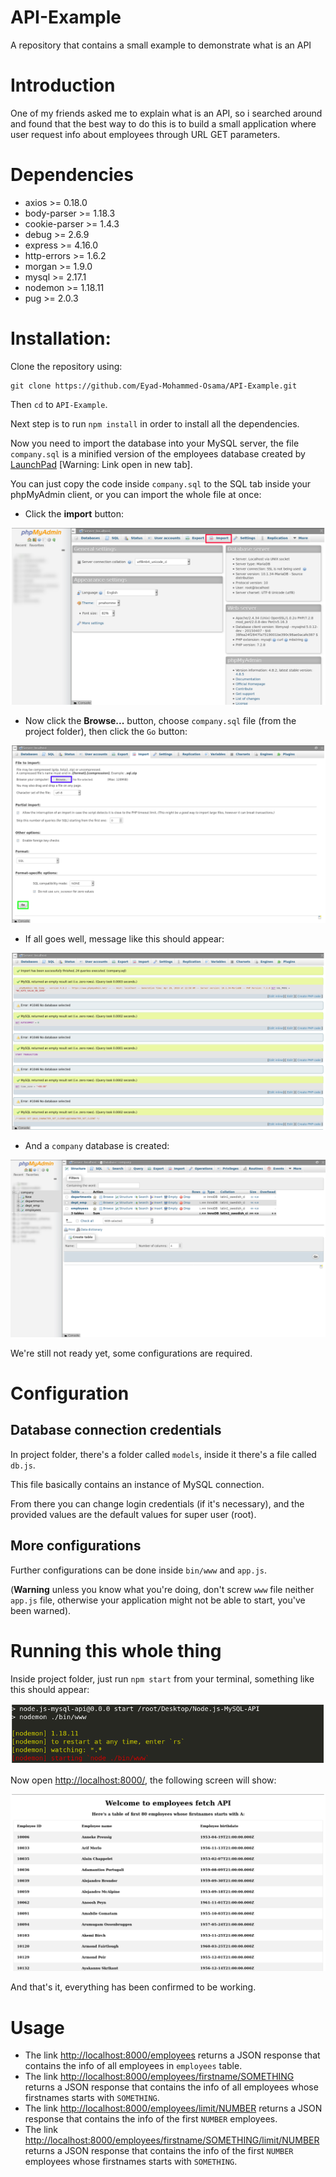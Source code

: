 # API-Example
A repository that contains a small example to demonstrate what is an API

# Introduction
One of my friends asked me to explain what is an API, so i searched around and found that the best way to do this is to build a small application where user request info about employees through URL GET parameters.

# Dependencies
- axios >= 0.18.0
- body-parser >= 1.18.3
- cookie-parser >= 1.4.3
- debug >= 2.6.9
- express >= 4.16.0
- http-errors >= 1.6.2
- morgan >= 1.9.0
- mysql >= 2.17.1
- nodemon >= 1.18.11
- pug >= 2.0.3

# Installation:
Clone the repository using:
```
git clone https://github.com/Eyad-Mohammed-Osama/API-Example.git
```
Then `cd` to `API-Example`.

Next step is to run `npm install` in order to install all the dependencies.

Now you need to import the database into your MySQL server, the file `company.sql` is a minified version of the employees database created by <a href="https://launchpad.net/test-db" target="_blank">LaunchPad</a> [Warning: Link open in new tab].

You can just copy the code inside `company.sql` to the SQL tab inside your phpMyAdmin client, or you can import the whole file at once:
  - Click the <b>import</b> button:
  
  <img src="documentation-images/doc.png">
  
  - Now click the <b>Browse...</b> button, choose `company.sql` file (from the project folder), then click the `Go` button:
  
  <img src="documentation-images/doc-1.png">
  
  - If all goes well, message like this should appear:
  
  <img src="documentation-images/doc-2.png">
  
  - And a `company` database is created:
  
  <img src="documentation-images/doc-3.png">
  
We're still not ready yet, some configurations are required.

# Configuration
## Database connection credentials
In project folder, there's a folder called `models`, inside it there's a file called `db.js`.

This file basically contains an instance of MySQL connection.

From there you can change login credentials (if it's necessary), and the provided values are the default values for super user (root).

## More configurations
Further configurations can be done inside `bin/www` and `app.js`.

(<b>Warning</b> unless you know what you're doing, don't screw `www` file neither `app.js` file, otherwise your application might not be able to start, you've been warned).

# Running this whole thing
Inside project folder, just run `npm start` from your terminal, something like this should appear:

<img src="documentation-images/doc-4.png">

Now open <a href="http://localhost:8000/">http://localhost:8000/</a>, the following screen will show:

<img src="documentation-images/doc-5.png">

And that's it, everything has been confirmed to be working.

# Usage
  - The link <a href="http://localhost:8000/employees">http://localhost:8000/employees</a> returns a JSON response that contains the info of all employees in `employees` table.
  - The link <a href="http://localhost:8000/employees/firstname/SOMETHING">http://localhost:8000/employees/firstname/SOMETHING</a> returns a JSON response that contains the info of all employees whose firstnames starts with `SOMETHING`.
  - The link <a href="http://localhost:8000/employees/limit/NUMBER">http://localhost:8000/employees/limit/NUMBER</a> returns a JSON response that contains the info of the first `NUMBER` employees.
  - The link <a href="http://localhost:8000/employees/firstname/SOMETHING/limit/NUMBER">http://localhost:8000/employees/firstname/SOMETHING/limit/NUMBER</a> returns a JSON response that contains the info of the first `NUMBER` employees whose firstnames starts with `SOMETHING`.
